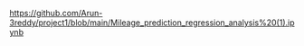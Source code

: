 https://github.com/Arun-3reddy/project1/blob/main/Mileage_prediction_regression_analysis%20(1).ipynb
